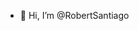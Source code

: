 - 👋 Hi, I’m @RobertSantiago


<!---
RobertSantiago25/RobertSantiago25 is a ✨ special ✨ repository because its `README.md` (this file) appears on your GitHub profile.
You can click the Preview link to take a look at your changes.
--->
